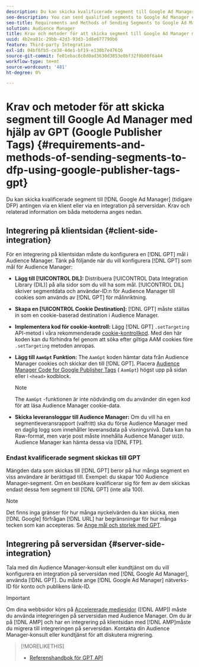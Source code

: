 ```yaml
---
description: Du kan skicka kvalificerade segment till Google Ad Manager antingen via en klient eller via en integrering på serversidan. Krav och relaterad information om båda metoderna anges nedan.
seo-description: You can send qualified segments to Google Ad Manager either through a client-side or through a server-side integration. Requirements and related information about both methods are listed below.
seo-title: Requirements and Methods of Sending Segments to Google Ad Manager Using Google Publisher Tags (GPT)
solution: Audience Manager
title: Krav och metoder för att skicka segment till Google Ad Manager med hjälp av Google Publisher-taggar (GPT)
uuid: 4b2ea81c-29bb-42d3-93d3-1d8e677790b6
feature: Third-party Integration
exl-id: 04bf6fb5-ce38-4de1-bf19-e130b7e47616
source-git-commit: fe01ebac8c0d0ad3630d3853e0bf32f0b00f6a44
workflow-type: tm+mt
source-wordcount: '481'
ht-degree: 0%

---
```


# Krav och metoder för att skicka segment till Google Ad Manager med hjälp av GPT (Google Publisher Tags) {#requirements-and-methods-of-sending-segments-to-dfp-using-google-publisher-tags-gpt}

Du kan skicka kvalificerade segment till [!DNL Google Ad Manager] (tidigare DFP) antingen via en klient eller via en integration på serversidan. Krav och relaterad information om båda metoderna anges nedan.

## Integrering på klientsidan {#client-side-integration}

För en integrering på klientsidan måste du konfigurera en [!DNL GPT] mål i Audience Manager. Tänk på följande när du vill konfigurera [!DNL GPT] som mål för Audience Manager:

* **Lägg till [!UICONTROL DIL]:** Distribuera [!UICONTROL Data Integration Library (DIL)] på alla sidor som du vill ha som mål. [!UICONTROL DIL] skriver segmentdata och användar-ID:n för Audience Manager till cookies som används av [!DNL GPT] för målinriktning.

* **Skapa en [!UICONTROL Cookie Destination]:** [!DNL GPT] måste ställas in som en cookie-baserad destination i Audience Manager.

* **Implementera kod för cookie-kontroll:** Lägg [!DNL GPT] `.setTargeting` API-metod i våra rekommenderade [cookie-kontrollkod](../../integration/gpt-aam-destination/gpt-aam-modify-api.md). Med den här koden kan du förhindra fel genom att söka efter giltiga AAM cookies före `.setTargeting` metoden anropas.

* **Lägg till `AamGpt` Funktion:** The `AamGpt` koden hämtar data från Audience Manager cookies och skickar den till [!DNL GPT]. Placera [Audience Manager Code for Google Publisher Tags](../../integration/gpt-aam-destination/gpt-aam-aamgpt-code.md) ( `AamGpt`) högst upp på sidan eller i `<head>` kodblock.

   >[!NOTE]
   >
   >The `AamGpt` -funktionen är inte nödvändig om du använder din egen kod för att läsa Audience Manager cookie-data.

* **Skicka leveransloggar till Audience Manager:** Om du vill ha en segmentleveransrapport (valfritt) ska du förse Audience Manager med en daglig logg som innehåller leveransdata på visningsnivå. Data kan ha Raw-format, men varje post måste innehålla Audience Manager `UUID`. Audience Manager kan hämta dessa via [!DNL FTP].

### Endast kvalificerade segment skickas till GPT

Mängden data som skickas till [!DNL GPT] beror på hur många segment en viss användare är berättigad till. Exempel: du skapar 100 Audience Manager-segment. Om en besökare kvalificerar sig för fem av dem skickas endast dessa fem segment till [!DNL GPT] (inte alla 100).

>[!NOTE]
>
>Det finns inga gränser för hur många nyckelvärden du kan skicka, men [!DNL Google] förfrågan [!DNL URL] har begränsningar för hur många tecken som kan accepteras. Se [Ange mål och storlek med GPT](https://support.google.com/dfp_premium/bin/answer.py?hl=en&amp;answer=1697712).

## Integrering på serversidan {#server-side-integration}

Tala med din Audience Manager-konsult eller kundtjänst om du vill konfigurera en integration på serversidan med [!DNL Google Ad Manager], använda [!DNL GPT]. Du måste ange [!DNL Google Ad Manager] nätverks-ID för konto och publikens länk-ID.

>[!IMPORTANT]
>
>Om dina webbsidor körs på [Accelererade mediesidor](https://www.ampproject.org/) ([!DNL AMP]) måste du använda integreringen på serversidan med Audience Manager. Om du är på [!DNL AMP] och har en integrering på klientsidan med [!DNL AMP]måste du migrera till integreringen på serversidan. Kontakta din Audience Manager-konsult eller kundtjänst för att diskutera migrering.

>[!MORELIKETHIS]
>
>* [Referenshandbok för GPT API](https://support.google.com/dfp_premium/bin/answer.py?hl=en&amp;answer=1650154)

